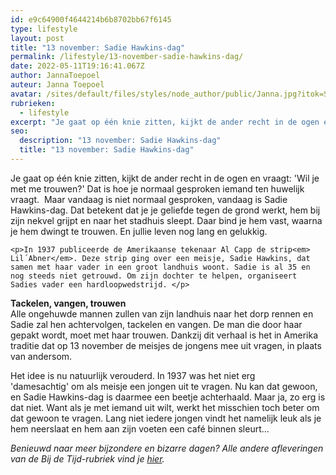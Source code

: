 ```yaml
---
id: e9c64900f4644214b6b8702bb67f6145
type: lifestyle
layout: post
title: "13 november: Sadie Hawkins-dag"
permalink: /lifestyle/13-november-sadie-hawkins-dag/
date: 2022-05-11T19:16:41.067Z
author: JannaToepoel
auteur: Janna Toepoel
avatar: /sites/default/files/styles/node_author/public/Janna.jpg?itok=SMtNIrJu
rubrieken:
  - lifestyle
excerpt: "Je gaat op één knie zitten, kijkt de ander recht in de ogen en vraagt: 'Wil je met me trouwen?' Dat is hoe je normaal gesproken iemand ten huwelijk vraagt.  Maar vandaag is niet normaal gesproken, vandaag is Sadie Hawkins-dag. Dat betekent dat je je geliefde tegen de grond werkt, hem bij zijn nekvel grijpt en naar het stadhuis sleept. Daar bind je hem vast, waarna je hem dwingt te trouwen. En jullie leven nog lang en gelukkig.   "
seo:
  description: "13 november: Sadie Hawkins-dag"
  title: "13 november: Sadie Hawkins-dag"
---
```

Je gaat op één knie zitten, kijkt de ander recht in de ogen en vraagt: 'Wil je met me trouwen?' Dat is hoe je normaal gesproken iemand ten huwelijk vraagt.  Maar vandaag is niet normaal gesproken, vandaag is Sadie Hawkins-dag. Dat betekent dat je je geliefde tegen de grond werkt, hem bij zijn nekvel grijpt en naar het stadhuis sleept. Daar bind je hem vast, waarna je hem dwingt te trouwen. En jullie leven nog lang en gelukkig.   

    <p>In 1937 publiceerde de Amerikaanse tekenaar Al Capp de strip<em> Lil´Abner</em>. Deze strip ging over een meisje, Sadie Hawkins, dat samen met haar vader in een groot landhuis woont. Sadie is al 35 en nog steeds niet getrouwd. Om zijn dochter te helpen, organiseert Sadies vader een hardloopwedstrijd. </p>
<p><strong>Tackelen, vangen, trouwen</strong><br>Alle ongehuwde mannen zullen van zijn landhuis naar het dorp rennen en Sadie zal hen achtervolgen, tackelen en vangen. De man die door haar gepakt wordt, moet met haar trouwen. Dankzij dit verhaal is het in Amerika traditie dat op 13 november de meisjes de jongens mee uit vragen, in plaats van andersom.</p>
<p>Het idee is nu natuurlijk verouderd. In 1937 was het niet erg 'damesachtig' om als meisje een jongen uit te vragen. Nu kan dat gewoon, en Sadie Hawkins-dag is daarmee een beetje achterhaald. Maar ja, zo erg is dat niet. Want als je met iemand uit wilt, werkt het misschien toch beter om dat gewoon te vragen. Lang niet iedere jongen vindt het namelijk leuk als je hem neerslaat en hem aan zijn voeten een café binnen sleurt...</p>
<p><em>Benieuwd naar meer bijzondere en bizarre dagen? Alle andere afleveringen van de Bij de Tijd-rubriek vind je <a href="/bij-de-tijd">hier</a>.</em></p>  
